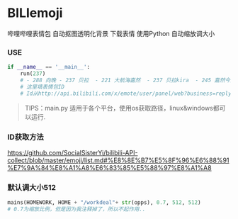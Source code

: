 # BILIemoji

哔哩哔哩表情包 自动抠图透明化背景 下载表情 使用Python 自动缩放调大小

### USE
```python
if __name__ == '__main__':
    run(237)
    # - 288 向晚 - 237 贝拉  - 221 大航海嘉然  - 237 贝拉kira  - 245 嘉然今天吃什么 -288 向晚大魔王 -333 乃琳Queen  -339 珈乐Carol
    # 这里填表情包ID
    # Id从http://api.bilibili.com/x/emote/user/panel/web?business=reply查看自己的，来源
```

>TIPS：main.py 适用于各个平台，使用os获取路径，linux&windows都可以运行.

### ID获取方法

https://github.com/SocialSisterYi/bilibili-API-collect/blob/master/emoji/list.md#%E8%8E%B7%E5%8F%96%E6%88%91%E7%9A%84%E8%A1%A8%E6%83%85%E5%88%97%E8%A1%A8

### 默认调大小512
```python
mains(HOMEWORK, HOME + "/workdeal"+ str(opps), 0.7, 512, 512)
# 0.7为缩放比例，但是因为我注释掉了，所以不起作用..
```
